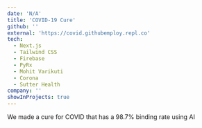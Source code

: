 ```yaml
---
date: 'N/A'
title: 'COVID-19 Cure'
github: ''
external: 'https://covid.githubemploy.repl.co'
tech:
  - Next.js
  - Tailwind CSS
  - Firebase
  - PyRx
  - Mohit Varikuti
  - Corona
  - Sutter Health
company: ''
showInProjects: true
---
```


We made a cure for COVID that has a 98.7% binding rate using AI
